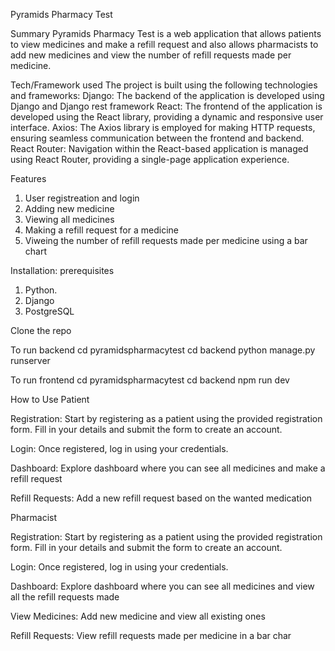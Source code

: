 Pyramids Pharmacy Test

Summary
Pyramids Pharmacy Test is a web application that allows patients to view medicines and make a refill request and also allows pharmacists to add new medicines and view the number of refill requests made per medicine.

Tech/Framework used
The project is built using the following technologies and frameworks:
Django: The backend of the application is developed using Django and Django rest framework
React: The frontend of the application is developed using the React library, providing a dynamic and responsive user interface.
Axios: The Axios library is employed for making HTTP requests, ensuring seamless communication between the frontend and backend.
React Router: Navigation within the React-based application is managed using React Router, providing a single-page application experience.

Features
1) User registreation and login
2) Adding new medicine
3) Viewing all medicines
4) Making a refill request for a medicine
5) Viweing the number of refill requests made per medicine using a bar chart

Installation:
prerequisites
1) Python. 
2) Django
3) PostgreSQL

Clone the repo

To run backend
cd pyramidspharmacytest
cd backend
python manage.py runserver

To run frontend
cd pyramidspharmacytest
cd backend
npm run dev

How to Use
Patient

Registration:
Start by registering as a patient using the provided registration form.
Fill in your details and submit the form to create an account.

Login:
Once registered, log in using your credentials.

Dashboard:
Explore dashboard where you can see all medicines and make a refill request

Refill Requests:
Add a new refill request based on the wanted medication

Pharmacist

Registration:
Start by registering as a patient using the provided registration form.
Fill in your details and submit the form to create an account.

Login:
Once registered, log in using your credentials.

Dashboard:
Explore dashboard where you can see all medicines and view all the refill requests made 

View Medicines:
Add new medicine and view all existing ones

Refill Requests:
View refill requests made per medicine in a bar char



